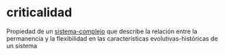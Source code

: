 # criticalidad

Propiedad de un [sistema-complejo](sistema-complejo.md) que describe la relación entre la permanencia y la flexibilidad en las características evolutivas-históricas de un sistema
